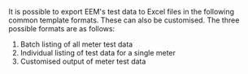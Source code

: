 It is possible to export EEM's test data to Excel files in the following common template formats. These can also be customised.
The three possible formats are as follows:
1. Batch listing of all meter test data
2. Individual listing of test data for a single meter
3. Customised output of meter test data

